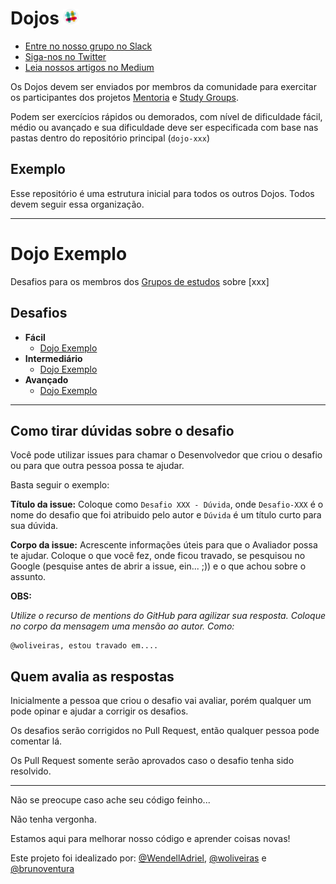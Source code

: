 # Dojos <a href="https://ctgroups.herokuapp.com/" title="Acesse nosso Slack" target="_blank"><img src="/images/Slack.png" alt="Acesse nosso Slack" width="25px"></a>

<ul>
  <li><a href="https://ctgroups.herokuapp.com/" target="_blank">Entre no nosso grupo no Slack</a></li>
  <li><a href="https://twitter.com/trainingcentr" target="_blank">Siga-nos no Twitter</a></li>
  <li><a href="https://medium.com/trainingcenter" target="_blank">Leia nossos artigos no Medium</a></li>
</ul>

Os Dojos devem ser enviados por membros da comunidade para exercitar os participantes dos projetos [Mentoria](https://github.com/training-center/mentoria) e [Study Groups](https://github.com/training-center/study-groups).

Podem ser exercícios rápidos ou demorados, com nível de dificuldade fácil, médio ou avançado e sua dificuldade deve ser especificada com base nas pastas dentro do repositório principal (`dojo-xxx`)

## Exemplo

Esse repositório é uma estrutura inicial para todos os outros Dojos.
Todos devem seguir essa organização.

----

# Dojo Exemplo

Desafios para os membros dos [Grupos de estudos](https://github.com/training-center) sobre [xxx]

## Desafios

* **Fácil**
  * [Dojo Exemplo](./exemplo)
* **Intermediário**
  * [Dojo Exemplo](./exemplo)
* **Avançado**
  * [Dojo Exemplo](./exemplo)


----

## Como tirar dúvidas sobre o desafio

Você pode utilizar issues para chamar o Desenvolvedor que criou o desafio ou para que outra pessoa possa te ajudar.

Basta seguir o exemplo:

**Título da issue:** Coloque como `Desafio XXX - Dúvida`, onde `Desafio-XXX` é o nome do desafio que foi atribuido pelo autor e `Dúvida` é um título curto para sua dúvida.

**Corpo da issue:** Acrescente informações úteis para que o Avaliador possa te ajudar. Coloque o que você fez, onde ficou travado, se pesquisou no Google (pesquise antes de abrir a issue, ein... ;)) e o que achou sobre o assunto.

**OBS:** 

*Utilize o recurso de mentions do GitHub para agilizar sua resposta. Coloque no corpo da mensagem uma mensão ao autor.*
*Como:*

```
@woliveiras, estou travado em....
```

## Quem avalia as respostas

Inicialmente a pessoa que criou o desafio vai avaliar, porém qualquer um pode opinar e ajudar a corrigir os desafios.

Os desafios serão corrigidos no Pull Request, então qualquer pessoa pode comentar lá.

Os Pull Request somente serão aprovados caso o desafio tenha sido resolvido.

---

Não se preocupe caso ache seu código feinho...

Não tenha vergonha.

Estamos aqui para melhorar nosso código e aprender coisas novas!


Este projeto foi idealizado por: [@WendellAdriel](https://github.com/WendellAdriel), [@woliveiras](https://github.com/woliveiras) e [@brunoventura](https://github.com/brunoventura)
